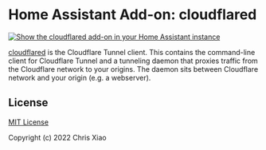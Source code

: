 # Home Assistant Add-on: cloudflared

[![Show the cloudflared add-on in your Home Assistant instance](https://my.home-assistant.io/badges/supervisor_addon.svg)](https://my.home-assistant.io/redirect/supervisor_addon/?addon=e4a3adf5_cloudflared)

[cloudflared](https://github.com/cloudflare/cloudflared) is the Cloudflare Tunnel client. This contains the command-line client for Cloudflare Tunnel and a tunneling daemon that proxies traffic from the Cloudflare network to your origins. The daemon sits between Cloudflare network and your origin (e.g. a webserver).

## License

[MIT License](https://github.com/chrisx8/home-assistant-addons/blob/main/cloudflared/LICENSE)

Copyright (c) 2022 Chris Xiao

